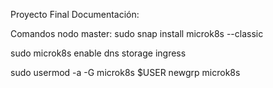 Proyecto Final Documentación:

Comandos nodo master:
sudo snap install microk8s --classic

sudo microk8s enable dns storage ingress

sudo usermod -a -G microk8s $USER
newgrp microk8s
